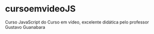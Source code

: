 # cursoemvideoJS
Curso JavaScript do Curso em vídeo, excelente didática pelo professor Gustavo Guanabara
